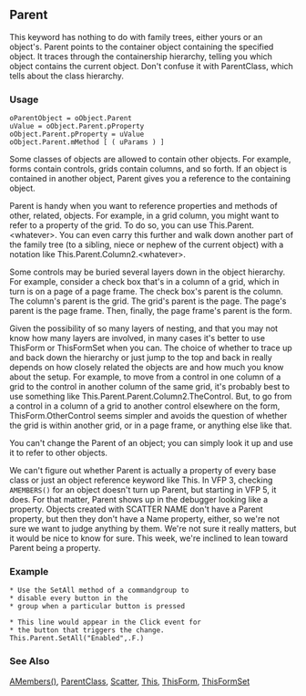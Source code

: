 ## Parent

This keyword has nothing to do with family trees, either yours or an object's. Parent points to the container object containing the specified object. It traces through the containership hierarchy, telling you which object contains the current object. Don't confuse it with ParentClass, which tells about the class hierarchy.

### Usage

```foxpro
oParentObject = oObject.Parent
uValue = oObject.Parent.pProperty
oObject.Parent.pProperty = uValue
oObject.Parent.mMethod [ ( uParams ) ]
```

Some classes of objects are allowed to contain other objects. For example, forms contain controls, grids contain columns, and so forth. If an object is contained in another object, Parent gives you a reference to the containing object.

Parent is handy when you want to reference properties and methods of other, related, objects. For example, in a grid column, you might want to refer to a property of the grid. To do so, you can use This.Parent.&lt;whatever&gt;. You can even carry this further and walk down another part of the family tree (to a sibling, niece or nephew of the current object) with a notation like This.Parent.Column2.&lt;whatever&gt;.

Some controls may be buried several layers down in the object hierarchy. For example, consider a check box that's in a column of a grid, which in turn is on a page of a page frame. The check box's parent is the column. The column's parent is the grid. The grid's parent is the page. The page's parent is the page frame. Then, finally, the page frame's parent is the form.

Given the possibility of so many layers of nesting, and that you may not know how many layers are involved, in many cases it's better to use ThisForm or ThisFormSet when you can. The choice of whether to trace up and back down the hierarchy or just jump to the top and back in really depends on how closely related the objects are and how much you know about the setup. For example, to move from a control in one column of a grid to the control in another column of the same grid, it's probably best to use something like This.Parent.Parent.Column2.TheControl. But, to go from a control in a column of a grid to another control elsewhere on the form, ThisForm.OtherControl seems simpler and avoids the question of whether the grid is within another grid, or in a page frame, or anything else like that.

You can't change the Parent of an object; you can simply look it up and use it to refer to other objects.

We can't figure out whether Parent is actually a property of every base class or just an object reference keyword like This. In VFP 3, checking `AMEMBERS()` for an object doesn't turn up Parent, but starting in VFP 5, it does. For that matter, Parent shows up in the debugger looking like a property. Objects created with SCATTER NAME don't have a Parent property, but then they don't have a Name property, either, so we're not sure we want to judge anything by them. We're not sure it really matters, but it would be nice to know for sure. This week, we're inclined to lean toward Parent being a property.

### Example

```foxpro
* Use the SetAll method of a commandgroup to
* disable every button in the
* group when a particular button is pressed

* This line would appear in the Click event for
* the button that triggers the change.
This.Parent.SetAll("Enabled",.F.)
```
### See Also

[AMembers()](s4g286.md), [ParentClass](s4g323.md), [Scatter](s4g078.md), [This](s4g321.md), [ThisForm](s4g321.md), [ThisFormSet](s4g321.md)